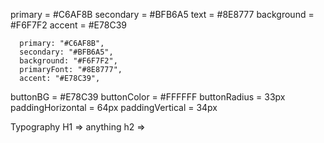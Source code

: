 primary = #C6AF8B
secondary = #BFB6A5
text = #8E8777
background = #F6F7F2
accent = #E78C39

      primary: "#C6AF8B",
      secondary: "#BFB6A5",
      background: "#F6F7F2",
      primaryFont: "#8E8777",
      accent: "#E78C39",


buttonBG = #E78C39
buttonColor = #FFFFFF
buttonRadius = 33px
paddingHorizontal = 64px
paddingVertical = 34px



Typography
H1 => anything
h2 => 